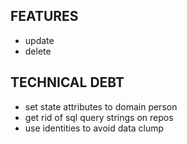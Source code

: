 ## FEATURES
  - update
  - delete

## TECHNICAL DEBT
  - set state attributes to domain person
  - get rid of sql query strings on repos
  - use identities to avoid data clump
